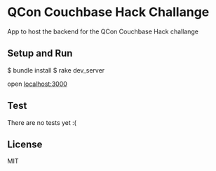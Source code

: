 # QCon Couchbase Hack Challange

App to host the backend for the QCon Couchbase Hack challange

## Setup and Run

  $ bundle install
  $ rake dev_server

open [localhost:3000](http://localhost:3000)

## Test

There are no tests yet :(

## License
MIT

